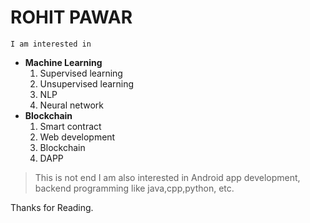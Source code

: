 # **ROHIT PAWAR**
    I am interested in 
* **Machine Learning**
  1. Supervised learning
  2. Unsupervised learning
  3. NLP
  4. Neural network
* **Blockchain**
  1. Smart contract
  2. Web development
  3. Blockchain
  4. DAPP
  
>  This is not end I am also interested in Android app development, backend programming like java,cpp,python, etc.

    
Thanks for Reading.
